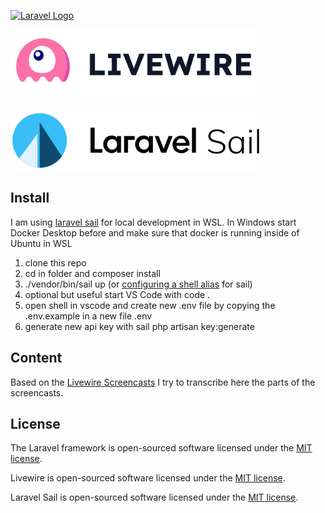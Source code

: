 <p align="left"><a href="https://laravel.com" target="_blank"><img src="https://raw.githubusercontent.com/laravel/art/master/logo-lockup/5%20SVG/2%20CMYK/1%20Full%20Color/laravel-logolockup-cmyk-red.svg" width="400" alt="Laravel Logo"></a></p>
<p align="left"><a href="https://livewire.laravel.com" target="_blank"><img src="https://github.com/livewire/livewire/blob/main/art/readme_logo.png" width="400" alt="Livewire Logo"></a></p>
<p align="left"><a href="https://livewire.laravel.com" target="_blank"><img src="https://raw.githubusercontent.com/laravel/sail/7150fe03a94e7cd77b8042ddbb55c7ed20c4bca0/art/logo.svg" width="400" alt="Livewire Logo"></a></p>


## Install

I am using [laravel sail](https://github.com/laravel/sail) for local development in WSL. 
In Windows start Docker Desktop before and make sure that docker is running inside of Ubuntu in WSL

1. clone this repo
2. cd in folder and composer install
3. ./vendor/bin/sail up (or [configuring a shell alias](https://laravel.com/docs/10.x/sail#configuring-a-shell-alias) for sail)
4. optional but useful start VS Code with code .
5. open shell in vscode and create new .env file by copying the .env.example in a new file .env
6. generate new api key with sail php artisan key:generate

## Content

Based on the [Livewire Screencasts](https://livewire.laravel.com/screencasts/) I try to transcribe here the parts of the screencasts.


## License

The Laravel framework is open-sourced software licensed under the [MIT license](https://opensource.org/licenses/MIT).

Livewire is open-sourced software licensed under the [MIT license](LICENSE.md).

Laravel Sail is open-sourced software licensed under the [MIT license](LICENSE.md).
